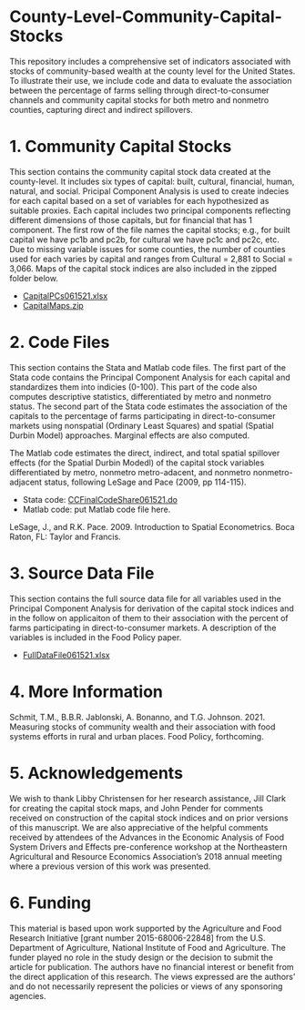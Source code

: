 # County-Level-Community-Capital-Stocks
This repository includes a comprehensive set of indicators associated with stocks of community-based wealth at the county level for the United States. To illustrate their use, we include code and data to evaluate the association between the percentage of farms selling through direct-to-consumer channels and community capital stocks for both metro and nonmetro counties, capturing direct and indirect spillovers.


# 1. Community Capital Stocks
This section contains the community capital stock data created at the county-level.  It includes six types of capital: built, cultural, financial, human, natural, and social. Pricipal Component Analysis is used to create indecies for each capital based on a set of variables for each hypothesized as suitable proxies. Each capital includes two principal components reflecting different dimensions of those capitals, but for financial that has 1 component. The first row of the file names the capital stocks; e.g., for built capital we have pc1b and pc2b, for cultural we have pc1c and pc2c, etc. Due to missing variable issues for some counties, the number of counties used for each varies by capital and ranges from Cultural = 2,881 to Social = 3,066. Maps of the capital stock indices are also included in the zipped folder below.

- [CapitalPCs061521.xlsx](https://github.com/schmi-ny/County-Level-Community-Capital-Stocks/blob/main/CapitalPCs061521.xlsx)
- [CapitalMaps.zip](https://github.com/schmi-ny/County-Level-Community-Capital-Stocks/blob/main/CapitalMaps.zip)

# 2. Code Files
This section contains the Stata and Matlab code files. The first part of the Stata code contains the Principal Component Analysis for each capital and standardizes them into indicies (0-100). This part of the code also computes descriptive statistics, differentiated by metro and nonmetro status. The second part of the Stata code estimates the association of the capitals to the percentage of farms participating in direct-to-consumer markets using nonspatial (Ordinary Least Squares) and spatial (Spatial Durbin Model) approaches. Marginal effects are also computed. 

The Matlab code estimates the direct, indirect, and total spatial spillover effects (for the Spatial Durbin Modedl) of the capital stock variables differentiated by metro, nonmetro metro-adacent, and nonmetro nonmetro-adjacent status, following LeSage and Pace (2009, pp 114-115). 

- Stata code: [CCFinalCodeShare061521.do](https://github.com/schmi-ny/County-Level-Community-Capital-Stocks/blob/main/CCFinalCodeShare061521.do)
- Matlab code: put Matlab code file here. 

LeSage, J., and R.K. Pace. 2009. Introduction to Spatial Econometrics. Boca Raton, FL: Taylor and Francis.

# 3. Source Data File
This section contains the full source data file for all variables used in the Principal Component Analysis for derivation of the capital stock indices and in the follow on applicaiton of them to their association with the percent of farms participating in direct-to-consumer markets. A description of the variables is included in the Food Policy paper.  

- [FullDataFile061521.xlsx](https://github.com/schmi-ny/County-Level-Community-Capital-Stocks/blob/main/FullDataFile061521.xlsx)

# 4. More Information
Schmit, T.M., B.B.R. Jablonski, A. Bonanno, and T.G. Johnson. 2021. Measuring stocks of community wealth and their association with food systems efforts in rural and urban places. Food Policy, forthcoming.

# 5. Acknowledgements 
We wish to thank Libby Christensen for her research assistance, Jill Clark for creating the capital stock maps, and John Pender for comments received on construction of the capital stock indices and on prior versions of this manuscript. We are also appreciative of the helpful comments received by attendees of the Advances in the Economic Analysis of Food System Drivers and Effects pre-conference workshop at the Northeastern Agricultural and Resource Economics Association’s 2018 annual meeting where a previous version of this work was presented.

# 6. Funding
This material is based upon work supported by the Agriculture and Food Research Initiative [grant number 2015-68006-22848] from the U.S. Department of Agriculture, National Institute of Food and Agriculture. The funder played no role in the study design or the decision to submit the article for publication. The authors have no financial interest or benefit from the direct application of this research. The views expressed are the authors’ and do not necessarily represent the policies or views of any sponsoring agencies.
